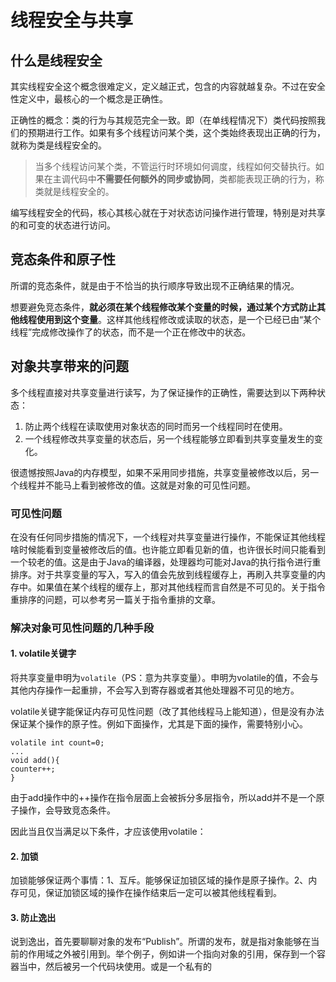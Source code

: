 # 线程安全与共享

## 什么是线程安全
其实线程安全这个概念很难定义，定义越正式，包含的内容就越复杂。不过在安全性定义中，最核心的一个概念是正确性。

正确性的概念：类的行为与其规范完全一致。即（在单线程情况下）类代码按照我们的预期进行工作。如果有多个线程访问某个类，这个类始终表现出正确的行为，就称为类是线程安全的。

> 当多个线程访问某个类，不管运行时环境如何调度，线程如何交替执行。如果在主调代码中**不需要任何额外的同步或协同**，类都能表现正确的行为，称类就是线程安全的。

编写线程安全的代码，核心其核心就在于对状态访问操作进行管理，特别是对共享的和可变的状态进行访问。

## 竞态条件和原子性
所谓的竞态条件，就是由于不恰当的执行顺序导致出现不正确结果的情况。

想要避免竞态条件，**就必须在某个线程修改某个变量的时候，通过某个方式防止其他线程使用到这个变量**。这样其他线程修改或读取的状态，是一个已经已由“某个线程”完成修改操作了的状态，而不是一个正在修改中的状态。

## 对象共享带来的问题
多个线程直接对共享变量进行读写，为了保证操作的正确性，需要达到以下两种状态：

1. 防止两个线程在读取使用对象状态的同时而另一个线程同时在使用。
2. 一个线程修改共享变量的状态后，另一个线程能够立即看到共享变量发生的变化。

很遗憾按照Java的内存模型，如果不采用同步措施，共享变量被修改以后，另一个线程并不能马上看到被修改的值。这就是对象的可见性问题。

### 可见性问题
在没有任何同步措施的情况下，一个线程对共享变量进行操作，不能保证其他线程啥时候能看到变量被修改后的值。也许能立即看见新的值，也许很长时间只能看到一个较老的值。这是由于Java的编译器，处理器均可能对Java的执行指令进行重排序。对于共享变量的写入，写入的值会先放到线程缓存上，再刷入共享变量的内存中。如果值在某个线程的缓存上，那对其他线程而言自然是不可见的。关于指令重排序的问题，可以参考另一篇关于指令重排的文章。

### 解决对象可见性问题的几种手段

#### 1. volatile关键字
将共享变量申明为`volatile`（PS：意为共享变量）。申明为volatile的值，不会与其他内存操作一起重排，不会写入到寄存器或者其他处理器不可见的地方。

volatile关键字能保证内存可见性问题（改了其他线程马上能知道），但是没有办法保证某个操作的原子性。例如下面操作，尤其是下面的操作，需要特别小心。

```
volatile int count=0;
...
void add(){
counter++;
}
```

由于add操作中的++操作在指令层面上会被拆分多层指令，所以add并不是一个原子操作，会导致竞态条件。

因此当且仅当满足以下条件，才应该使用volatile：

#### 2. 加锁
加锁能够保证两个事情：1、互斥。能够保证加锁区域的操作是原子操作。2、内存可见，保证加锁区域的操作在操作结束后一定可以被其他线程看到。

#### 3. 防止逸出
说到逸出，首先要聊聊对象的发布“Publish”。所谓的发布，就是指对象能够在当前的作用域之外被引用到。举个例子，例如讲一个指向对象的引用，保存到一个容器当中，然后被另一个代码块使用。或是一个私有的